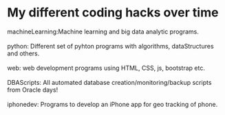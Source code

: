 # My different coding hacks over time

machineLearning:<t>Machine learning and big data analytic programs.<br><br>
python:             Different set of pyhton programs with algorithms, dataStructures and others.<br><br>
web:                web development programs using HTML, CSS, js, bootstrap etc.<br><br>
DBAScripts:         All automated database creation/monitoring/backup scripts from Oracle days!<br><br>
iphonedev:          Programs to develop an iPhone app for geo tracking of phone.<br><br>
